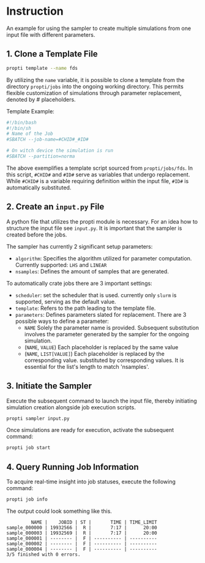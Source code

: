 # Instruction
An example for using the sampler to create multiple simulations from one input file with different parameters.
## 1. Clone a Template File
```bash
propti template --name fds
```

By utilizing the `name` variable, it is possible to clone a template from the directory `propti/jobs` into the ongoing working directory. This permits flexible customization of simulations through parameter replacement, denoted by # placeholders.

Template Example:
```bash
#!/bin/bash
#!/bin/sh
# Name of the Job
#SBATCH --job-name=#CHID#_#ID#

# On witch device the simulation is run 
#SBATCH --partition=norma
```

The above exemplifies a template script sourced from `propti/jobs/fds`. In this script, `#CHID#` and `#ID#` serve as variables that undergo replacement. While `#CHID#` is a variable requiring definition within the input file, `#ID#` is automatically substituted.


## 2. Create an `input.py` File

A python file that utilizes the propti module is necessary. For an idea how to structure the input file see `input.py`. It is important that the sampler is created before the jobs.

The sampler has currently 2 significant setup parameters:
- `algorithm`: Specifies the algorithm utilized for parameter computation. Currently supported: `LHS` and `LINEAR`
- `nsamples`: Defines the amount of samples that are generated.

To automatically crate jobs there are 3 important settings:
- `scheduler`: set the scheduler that is used. currently only `slurm` is supported, serving as the default value.
- `template`: Refers to the path leading to the template file.
- `parameters`: Defines parameters slated for replacement. There are 3 possible ways to define a parameter:
  - `NAME` Solely the parameter name is provided. Subsequent substitution involves the parameter generated by the sampler for the ongoing simulation.
  - (`NAME`, `VALUE`) Each placeholder is replaced by the same value
  - (`NAME`, `LIST[VALUE]`) Each placeholder is replaced by the corresponding value. substituted by corresponding values. It is essential for the list's length to match 'nsamples'.



## 3. Initiate the Sampler
Execute the subsequent command to launch the input file, thereby initiating simulation creation alongside job execution scripts.
```bash
propti sampler input.py
```
Once simulations are ready for execution, activate the subsequent command:
```bash
propti job start
```
## 4. Query Running Job Information
To acquire real-time insight into job statuses, execute the following command:
```bash
propti job info
``` 

The output could look something like this.
```
         NAME |    JOBID | ST |       TIME | TIME_LIMIT
sample_000000 | 19932566 |  R |       7:17 |      20:00
sample_000003 | 19932569 |  R |       7:17 |      20:00
sample_000001 | -------- |  F | ---------- | ----------
sample_000002 | -------- |  F | ---------- | ----------
sample_000004 | -------- |  F | ---------- | ----------
3/5 finished with 0 errors.
```